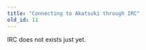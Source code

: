 ```yaml
---
title: "Connecting to Akatsuki through IRC"
old_id: 11
---
```


IRC does not exists just yet.

<!--
### A quick note
Please note that IRC support may vary depending on the client you're using. Plus, our IRC server only handles **basic commands** at the moment, such as PASS, NICK, USER, PRIVMSG, NOTICE, JOIN, PART and QUIT.  
We've tested our IRC server with [HexChat](https://hexchat.github.io), a free and open source IRC client, and it turned out to work pretty well. For iOS, Mutter works just fine.

### Multiple clients and SSL support
With a recent update, we've added the ability to connect from the game and an IRC client at the same time. You can also connect with multiple IRC clients. We've also added SSL support.

### Setting up your IRC client
<br>
Once you've installed an IRC client, you can connect to Ripple with these settings:  

- **Host:** `irc.ripple.moe`  
- **Port:** `6697` with SSL (recommended) or `6667` (without SSL)  
- **Nickname and username:** Your ripple username. <u>If you have spaces in your name, replace them with underscores. For example,</u> `- Zino -` <u>becomes</u> `-_Zino_-`  
- **Server password:** Your IRC token, you can get it [here](/irc).  

There's no authentication system (SASL/NickServ, none of that). Your IRC token must be sent with the /PASS (Server Password) method. This is for backwards compatibility with the official server.

### And now?
If you have connected successfully to ripple's IRC server, you can start chatting in public channels by typing `/JOIN #channel` (eg: `/JOIN #osu` to join the main channel). `/list` should show all available channels.
-->